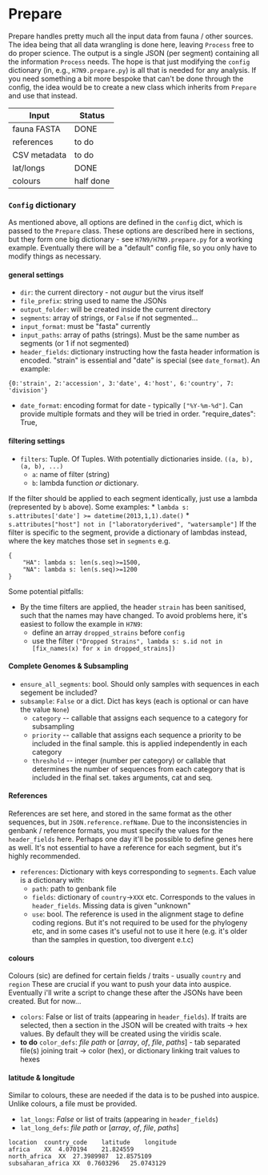 # Prepare
Prepare handles pretty much all the input data from fauna / other sources.
The idea being that all data wrangling is done here, leaving `Process` free to do proper science.
The output is a single JSON (per segment) containing all the information `Process` needs.
The hope is that just modifying the `config` dictionary (in, e.g., `H7N9.prepare.py`) is all that is needed for any analysis.
If you need something a bit more bespoke that can't be done through the config, the idea would be to create a new class which inherits from `Prepare` and use that instead.

| Input        | Status           |
| ------------- | ------------- |
| fauna FASTA      | DONE |
| references      | to do      |
| CSV metadata | to do      |
| lat/longs | DONE      |
| colours | half done      |

### `Config` dictionary
As mentioned above, all options are defined in the `config` dict, which is passed to the `Prepare` class.
These options are described here in sections, but they form one big dictionary - see `H7N9/H7N9.prepare.py` for a working example.
Eventually there will be a "default" config file, so you only have to modify things as necessary.

#### general settings
* `dir`: the current directory - not _augur_ but the virus itself
* `file_prefix`: string used to name the JSONs
* `output_folder`: will be created inside the current directory
* `segments`: array of strings, or `False` if not segmented...
* `input_format`: must be "fasta" currently
* `input_paths`: array of paths (strings). Must be the same number as segments (or 1 if not segmented)
* `header_fields`: dictionary instructing how the fasta header information is encoded. "strain" is essential and "date" is special (see `date_format`). An example:
```
{0:'strain', 2:'accession', 3:'date', 4:'host', 6:'country', 7: 'division'}
```
* `date_format`: encoding format for date - typically `["%Y-%m-%d"]`. Can provide multiple formats and they will be tried in order.
"require_dates": True,

#### filtering settings
* `filters`: Tuple. Of Tuples. With potentially dictionaries inside. `((a, b), (a, b), ...)`
  * `a`: name of filter (string)
  * `b`: lambda function _or_ dictionary.

If the filter should be applied to each segment identically, just use a lambda (represented by `b` above).
Some examples:
    * `lambda s: s.attributes['date'] >= datetime(2013,1,1).date()`
    * `s.attributes["host"] not in ["laboratoryderived", "watersample"]`
If the filter is specific to the segment, provide a dictionary of lambdas instead, where the key matches those set in `segments` e.g.
```
{
    "HA": lambda s: len(s.seq)>=1500,
    "NA": lambda s: len(s.seq)>=1200
}
```
Some potential pitfalls:
* By the time filters are applied, the header `strain` has been sanitised, such that the names may have changed.
To avoid problems here, it's easiest to follow the example in `H7N9`:
  * define an array `dropped_strains` before `config`
  * use the filter `("Dropped Strains", lambda s: s.id not in [fix_names(x) for x in dropped_strains])`


#### Complete Genomes & Subsampling
* `ensure_all_segments`: bool. Should only samples with sequences in each segement be included?
* `subsample`: `False` or a dict. Dict has keys (each is optional or can have the value `None`)
  * `category`  -- callable that assigns each sequence to a category for subsampling
  * `priority`  -- callable that assigns each sequence a priority to be included in the final sample. this is applied independently in each category
  * `threshold` -- integer (number per category) or callable that determines the number of sequences from each category that is included in the final set. takes arguments, cat and seq.

#### References
References are set here, and stored in the same format as the other sequences, but in `JSON.reference.refName`.
Due to the inconsistencies in genbank / reference formats, you must specify the values for the `header_fields` here.
Perhaps one day it'll be possible to define genes here as well.
It's not essential to have a reference for each segment, but it's highly recommended.
  * `references`: Dictionary with keys corresponding to `segments`. Each value is a dictionary with:
    * `path`: path to genbank file
    * `fields`: dictionary of `country`->`XXX` etc. Corresponds to the values in `header_fields`. Missing data is given "unknown"
    * `use`: bool. The reference is used in the alignment stage to define coding regions. But it's not required to be used for the phylogeny etc, and in some cases it's useful not to use it here (e.g. it's older than the samples in question, too divergent e.t.c)

#### colours
Colours (sic) are defined for certain fields / traits - usually `country` and `region`
These are crucial if you want to push your data into auspice.
Eventually i'll write a script to change these after the JSONs have been created.
But for now...
  * `colors`: False or list of traits (appearing in `header_fields`). If traits are selected, then a section in the JSON will be created with traits -> hex values. By default they will be created using the viridis scale.
  * **to do** `color_defs`: _file path_ or [_array_, _of_, _file_, _paths_] - tab separated file(s) joining trait -> color (hex), or dictionary linking trait values to hexes

#### latitude & longitude
Similar to colours, these are needed if the data is to be pushed into auspice.
Unlike colours, a file must be provided.
  * `lat_longs`: _False_ or list of traits (appearing in `header_fields`)
  * `lat_long_defs`: _file path_ or [_array_, _of_, _file_, _paths_]
  ```
  location	country_code	latitude	longitude
  africa	XX	4.070194	21.824559
  north_africa	XX	27.3989987	12.8575109
  subsaharan_africa	XX	0.7603296	25.0743129
  ```
